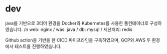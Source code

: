 # dev
java를 기반으로 3티어 환경을 Docker와 Kubernetes를 사용한 풀컨테이너로 구성하였습니다. /n
web: nginx / was: java / db: mysql / 세션처리: redis

Github action을 기반을 한 CICD 파이프라인을 구축하였으며,
GCP와 AWS 두 환경에서 테스트를 진행하였습니다.
